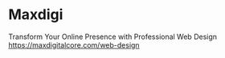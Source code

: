 # Maxdigi
Transform Your Online Presence with Professional Web Design
https://maxdigitalcore.com/web-design

